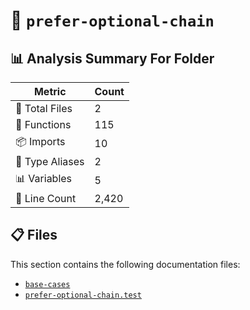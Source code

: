 # 📁 `prefer-optional-chain`

## 📊 Analysis Summary For Folder

| Metric | Count |
|--------|-------|
| 📁 Total Files | 2 |
| 🔧 Functions | 115 |
| 📦 Imports | 10 |
| 📑 Type Aliases | 2 |
| 📊 Variables | 5 |
| 🔢 Line Count | 2,420 |


## 📋 Files

This section contains the following documentation files:

- [`base-cases`](./base-cases.md)
- [`prefer-optional-chain.test`](./prefer-optional-chain.test.md)